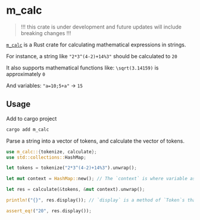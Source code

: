 # m_calc

> !!! this crate is under development and future updates will include breaking changes !!!

[`m_calc`](https://crates.io/crates/m_calc) is a Rust crate for calculating mathematical expressions in strings.

For instance, a string like `"2*3^(4-2)+14%3"` should be calculated to `20`

It also supports mathematical functions like: `\sqrt(3.14159)` is approximately `0`

And variables: `"a=10;5+a"` -> `15`

## Usage

Add to cargo project

```sh
cargo add m_calc
```

Parse a string into a vector of tokens, and calculate the vector of tokens.

```rust
use m_calc::{tokenize, calculate};
use std::collections::HashMap;

let tokens = tokenize("2*3^(4-2)+14%3").unwrap();

let mut context = HashMap::new(); // The `context` is where variable assignments are stored

let res = calculate(&tokens, &mut context).unwrap();

println!("{}", res.display()); // `display` is a method of `Token`s that displays it as a simple expression (like `10`, or `a`)

assert_eq!("20", res.display());
```
